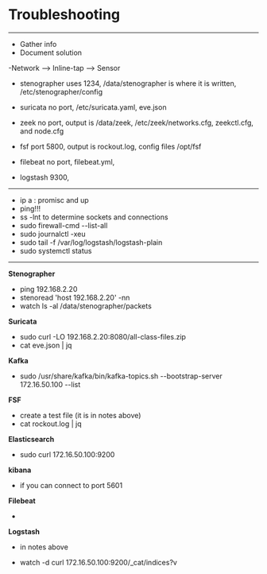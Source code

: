# Troubleshooting  
---  

- Gather info 
- Document solution

-Network --> Inline-tap --> Sensor 

- stenographer uses 1234, /data/stenographer is where it is written, /etc/stenographer/config

- suricata no port, /etc/suricata.yaml, eve.json

- zeek no port, output is /data/zeek, /etc/zeek/networks.cfg, zeekctl.cfg, and node.cfg

- fsf port 5800, output is rockout.log, config files /opt/fsf

- filebeat no port, filebeat.yml, 

- logstash 9300, 

---

- ip a : promisc and up
- ping!!!
- ss -lnt to determine sockets and connections
- sudo firewall-cmd --list-all
- sudo journalctl -xeu <service>
- sudo tail -f /var/log/logstash/logstash-plain
- sudo systemctl status <service>  
---  
__Stenographer__

- ping 192.168.2.20
- stenoread 'host 192.168.2.20' -nn 
- watch ls -al /data/stenographer/packets

__Suricata__

- sudo curl -LO 192.168.2.20:8080/all-class-files.zip
- cat eve.json | jq

__Kafka__

- sudo /usr/share/kafka/bin/kafka-topics.sh --bootstrap-server 172.16.50.100 --list

__FSF__

- create a test file (it is in notes above)
- cat rockout.log | jq

__Elasticsearch__ 

- sudo curl 172.16.50.100:9200

__kibana__ 

- if you can connect to port 5601

__Filebeat__

- 

__Logstash__

- in notes above 

- watch -d curl 172.16.50.100:9200/_cat/indices?v